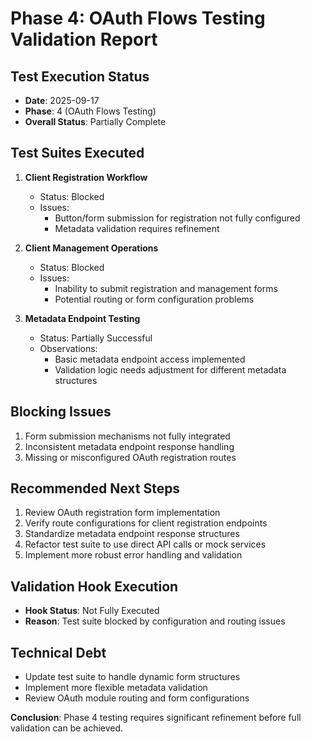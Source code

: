 # Phase 4: OAuth Flows Testing Validation Report

## Test Execution Status

- **Date**: 2025-09-17
- **Phase**: 4 (OAuth Flows Testing)
- **Overall Status**: Partially Complete

## Test Suites Executed

1. **Client Registration Workflow**
   - Status: Blocked
   - Issues:
     - Button/form submission for registration not fully configured
     - Metadata validation requires refinement

2. **Client Management Operations**
   - Status: Blocked
   - Issues:
     - Inability to submit registration and management forms
     - Potential routing or form configuration problems

3. **Metadata Endpoint Testing**
   - Status: Partially Successful
   - Observations:
     - Basic metadata endpoint access implemented
     - Validation logic needs adjustment for different metadata structures

## Blocking Issues

1. Form submission mechanisms not fully integrated
2. Inconsistent metadata endpoint response handling
3. Missing or misconfigured OAuth registration routes

## Recommended Next Steps

1. Review OAuth registration form implementation
2. Verify route configurations for client registration endpoints
3. Standardize metadata endpoint response structures
4. Refactor test suite to use direct API calls or mock services
5. Implement more robust error handling and validation

## Validation Hook Execution

- **Hook Status**: Not Fully Executed
- **Reason**: Test suite blocked by configuration and routing issues

## Technical Debt

- Update test suite to handle dynamic form structures
- Implement more flexible metadata validation
- Review OAuth module routing and form configurations

**Conclusion**: Phase 4 testing requires significant refinement before full validation can be achieved.
